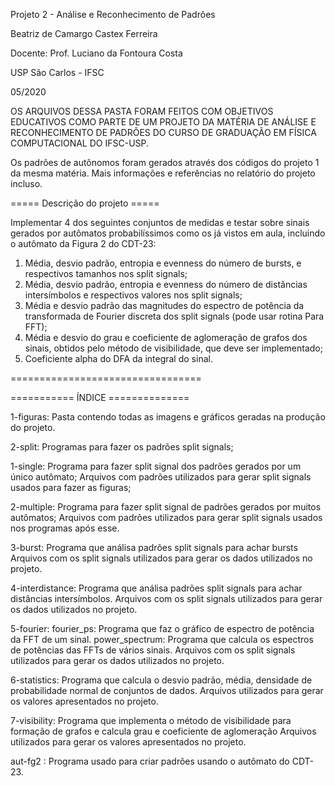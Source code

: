 Projeto 2 - Análise e Reconhecimento de Padrões

Beatriz de Camargo Castex Ferreira

Docente: Prof. Luciano da Fontoura Costa

USP São Carlos - IFSC

05/2020

OS ARQUIVOS DESSA PASTA FORAM FEITOS COM OBJETIVOS EDUCATIVOS COMO PARTE DE UM
PROJETO DA MATÉRIA DE ANÁLISE E RECONHECIMENTO DE PADRÕES DO CURSO DE GRADUAÇÃO
EM FÍSICA COMPUTACIONAL DO IFSC-USP.

Os padrões de autônomos foram gerados através dos códigos do projeto 1 da mesma matéria.
Mais informações e referências no relatório do projeto incluso.


===== Descrição do projeto =====

Implementar 4 dos seguintes conjuntos de medidas e testar sobre sinais gerados
por autômatos probabilíssimos como os já vistos em aula, incluindo o autômato
da Figura 2 do CDT-23:
1. Média, desvio padrão, entropia e evenness do
número de bursts, e respectivos tamanhos nos split signals;
2. Média, desvio padrão, entropia e evenness do
número de distâncias intersímbolos e respectivos valores nos split signals;
3. Média e desvio padrão das magnitudes do espectro de potência da transformada
de Fourier discreta dos split signals (pode usar rotina Para FFT);
4. Média e desvio do grau e coeficiente de aglomeração de grafos dos sinais,
obtidos pelo método de visibilidade, que deve ser implementado;
5. Coeficiente alpha do DFA da integral do sinal.

=================================

=========== ÍNDICE ==============

1-figuras:
   Pasta contendo todas as imagens e gráficos geradas na produção do projeto.

2-split:
  Programas para fazer os padrões split signals;

  1-single:
    Programa para fazer split signal dos padrões gerados por um único autômato;
    Arquivos com padrões utilizados para gerar split signals usados para fazer as figuras;

  2-multiple:
    Programa para fazer split signal de padrões gerados por muitos autômatos;
    Arquivos com padrões utilizados para gerar split signals usados nos programas após esse.

3-burst:
  Programa que análisa padrões split signals para achar bursts
  Arquivos com os split signals utilizados para gerar os dados utilizados no projeto.

4-interdistance:
  Programa que análisa padrões split signals para achar distâncias intersímbolos.
  Arquivos com os split signals utilizados para gerar os dados utilizados no projeto.

5-fourier:
  fourier_ps: Programa que faz o gráfico de espectro de potência da FFT de um sinal.
  power_spectrum: Programa que calcula os espectros de potências das FFTs de vários sinais.
  Arquivos com os split signals utilizados para gerar os dados utilizados no projeto.


6-statistics:
  Programa que calcula o desvio padrão, média, densidade de probabilidade normal de conjuntos de dados.
  Arquivos utilizados para gerar os valores apresentados no projeto.

7-visibility:
  Programa que implementa o método de visibilidade para formação de grafos e calcula grau e coeficiente de aglomeração
  Arquivos utilizados para gerar os valores apresentados no projeto.

aut-fg2 :
  Programa usado para criar padrões usando o autômato do CDT-23.

